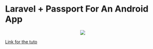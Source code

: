 # Laravel + Passport For An Android App
<p align="center">
  <img src="https://laravel.com/assets/img/components/logo-laravel.svg">
</p>

[Link for the tuto](https://www.youtube.com/playlist?list=PLEubh3Rmu4tn8xtkVcWnWOjQcGG4aeRK-) 
